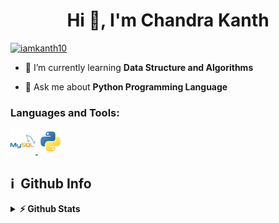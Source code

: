 <h1 align="center">Hi 👋, I'm Chandra Kanth</h1>
<p align="left"> <a href="https://twitter.com/iamkanth10" target="blank"><img src="https://img.shields.io/twitter/follow/iamkanth10?logo=twitter&style=for-the-badge" alt="iamkanth10" /></a> </p>

- 🌱 I’m currently learning **Data Structure and Algorithms**

- 💬 Ask me about **Python Programming Language**


<h3 align="left">Languages and Tools:</h3>
<p align="left"> <a href="https://www.mysql.com/" target="_blank"> <img src="https://raw.githubusercontent.com/devicons/devicon/master/icons/mysql/mysql-original-wordmark.svg" alt="mysql" width="40" height="40"/> </a> <a href="https://www.python.org" target="_blank"> <img src="https://raw.githubusercontent.com/devicons/devicon/master/icons/python/python-original.svg" alt="python" width="40" height="40"/> </a> </p>

<h2>ℹ️ &nbsp;Github Info</h2>
<details>	
  <summary><b>⚡ Github Stats</b></summary>


<img height="180em" src="https://github-readme-stats.vercel.app/api?username=chandrakanth10&show_icons=true&locale=en&hide_border=true" alt="chandrakanth10" /></p>
<img height="180em" src="https://github-readme-stats.vercel.app/api/top-langs?username=chandrakanth10&show_icons=true&locale=en&layout=compact&langs_count=7&hide_border=true&hide=c" alt="chandrakanth10" />

</details>
